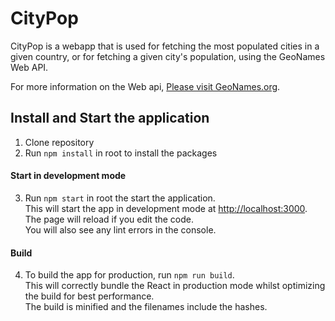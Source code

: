 # CityPop
CityPop is a webapp that is used for fetching the most populated cities in a given country, or for fetching a given city's population, using the GeoNames Web API.

For more information on the Web api, [Please visit GeoNames.org](http://www.geonames.org/).

## Install and Start the application
1. Clone repository
2. Run ``npm install`` in root to install the packages
#### Start in development mode
3. Run ``npm start`` in root the start the application. <br />
This will start the app in development mode at [http://localhost:3000](http://localhost:3000). <br />
The page will reload if you edit the code. <br />
You will also see any lint errors in the console. 
#### Build
4. To build the app for production, run ```npm run build```. <br />
This will correctly bundle the React in production mode whilst optimizing the build for best performance. <br />
The build is minified and the filenames include the hashes.<br />

